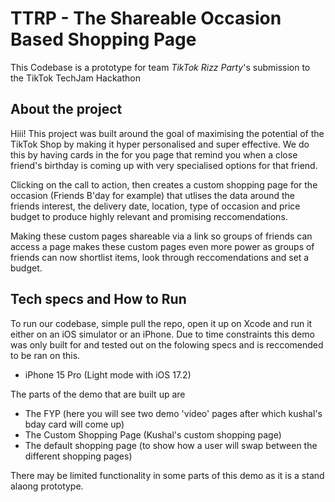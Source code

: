 # TTRP - The Shareable Occasion Based Shopping Page
This Codebase is a prototype for team _TikTok Rizz Party_'s submission to the TikTok TechJam Hackathon

## About the project
Hiii! This project was built around the goal of maximising the potential of the TikTok Shop by making it hyper personalised and super effective. We do this by having cards in the for you page that remind you when a close friend's birthday is coming up with very specialised options for that friend.

Clicking on the call to action, then creates a custom shopping page for the occasion (Friends B'day for example) that utlises the data around the friends interest, the delivery date, location, type of occasion and price budget to produce highly relevant and promising reccomendations.

Making these custom pages shareable via a link so groups of friends can access a page makes these custom pages even more power as groups of friends can now shortlist items, look through reccomendations and set a budget.

## Tech specs and How to Run
To run our codebase, simple pull the repo, open it up on Xcode and run it either on an iOS simulator or an iPhone. Due to time constraints this demo was only built for and tested out on the folowing specs and is reccomended to be ran on this.
- iPhone 15 Pro (Light mode with iOS 17.2)

The parts of the demo that are built up are
- The FYP (here you will see two demo 'video' pages after which kushal's bday card will come up)
- The Custom Shopping Page (Kushal's custom shopping page)
- The default shopping page (to show how a user will swap between the different shopping pages)

There may be limited functionality in some parts of this demo as it is a stand alaong prototype. 
